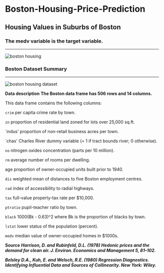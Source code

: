 # Boston-Housing-Price-Prediction
## Housing Values in Suburbs of Boston
### The medv variable is the target variable.

----
<img src='https://miro.medium.com/max/875/1*sTIyFaSNImGkFSYdriKFZA.jpeg' alt='boston housing' align='center' />

### Boston Dataset Summary

----
<img src='https://miro.medium.com/max/875/1*ZeYXdND4eaYmqrSzKXKKFg.png' alt='boston housing dataset' align='center' />


**Data description**
**The Boston data frame has 506 rows and 14 columns.**

This data frame contains the following columns:

`crim`
per capita crime rate by town.

`zn`
proportion of residential land zoned for lots over 25,000 sq.ft.

`indus'
proportion of non-retail business acres per town.

`chas'
Charles River dummy variable (= 1 if tract bounds river; 0 otherwise).

`no`
nitrogen oxides concentration (parts per 10 million).

`rm`
average number of rooms per dwelling.

age
proportion of owner-occupied units built prior to 1940.

`dis`
weighted mean of distances to five Boston employment centres.

`rad`
index of accessibility to radial highways.

`tax`
full-value property-tax rate per \$10,000.

`ptratio`
pupil-teacher ratio by town.

`black`
1000(Bk - 0.63)^2 where Bk is the proportion of blacks by town.

`lstat`
lower status of the population (percent).

`medv`
median value of owner-occupied homes in \$1000s.

**Source**
***Harrison, D. and Rubinfeld, D.L. (1978) Hedonic prices and the demand for clean air. J. Environ. Economics and Management 5, 81–102.***

***Belsley D.A., Kuh, E. and Welsch, R.E. (1980) Regression Diagnostics. Identifying Influential Data and Sources of Collinearity. New York: Wiley.***
